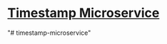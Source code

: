 
# [Timestamp Microservice](https://www.freecodecamp.org/learn/apis-and-microservices/apis-and-microservices-projects/timestamp-microservice)
"# timestamp-microservice" 
